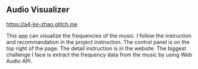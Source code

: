 ## Audio Visualizer

https://a4-ke-zhao.glitch.me

This app can visualize the frequencies of the music.
I follow the instruction and recommandation in the project instruction.
The control panel is on the top right of the page.
The detail instruction is in the website.
The biggest challenge I face is extract the frequency data from the music by using Web Audio API.